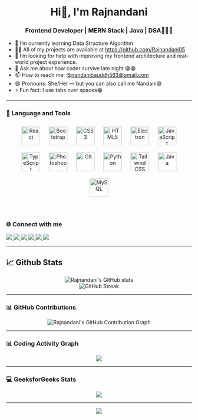<h1 align ="center"> Hi👋, I'm Rajnandani </h1>

<h3 align="center">Frontend Developer | MERN Stack | Java | DSA👨‍💻🚀</h3>  

- 🌱 I’m currently learning Data Structure Algorithm
- 👨‍💻 All of my projects are available at https://github.com/Rajnandani05
- 🤔 I’m looking for help with improving my frontend architecture and real-world project experience.
- 💬 Ask me about how coder survive late night 😁😁
- 📫 How to reach me: @nandanibauddh563@gmail.com
- 😄 Pronouns: She/Her — but you can also call me Nandani😄
- ⚡ Fun fact:  I use tabs over spaces😁

  
---
### 🧰 Language and Tools  
<p align="center">  
<a href="https://reactjs.org/" target="_blank"><img style="margin: 10px" src="https://profilinator.rishav.dev/skills-assets/react-original-wordmark.svg" alt="React" height="50" /></a>  
<a href="https://getbootstrap.com/docs/3.4/javascript/" target="_blank"><img style="margin: 10px" src="https://profilinator.rishav.dev/skills-assets/bootstrap-plain.svg" alt="Bootstrap" height="50" /></a>  
<a href="https://www.w3schools.com/css/" target="_blank"><img style="margin: 10px" src="https://profilinator.rishav.dev/skills-assets/css3-original-wordmark.svg" alt="CSS3" height="50" /></a>  
<a href="https://en.wikipedia.org/wiki/HTML5" target="_blank"><img style="margin: 10px" src="https://profilinator.rishav.dev/skills-assets/html5-original-wordmark.svg" alt="HTML5" height="50" /></a>  
<a href="https://www.electronjs.org/" target="_blank"><img style="margin: 10px" src="https://profilinator.rishav.dev/skills-assets/electron-original.svg" alt="Electron" height="50" /></a>  
<a href="https://www.javascript.com/" target="_blank"><img style="margin: 10px" src="https://profilinator.rishav.dev/skills-assets/javascript-original.svg" alt="JavaScript" height="50" /></a>  
<a href="https://www.typescriptlang.org/" target="_blank"><img style="margin: 10px" src="https://profilinator.rishav.dev/skills-assets/typescript-original.svg" alt="TypeScript" height="50" /></a>  
<a href="https://www.adobe.com/in/products/photoshop.html" target="_blank"><img style="margin: 10px" src="https://profilinator.rishav.dev/skills-assets/photoshop-plain.svg" alt="Photoshop" height="50" /></a>  
<a href="https://github.com/" target="_blank"><img style="margin: 10px" src="https://profilinator.rishav.dev/skills-assets/git-scm-icon.svg" alt="Git" height="50" /></a>  
<a href="https://www.python.org/" target="_blank"><img style="margin: 10px" src="https://profilinator.rishav.dev/skills-assets/python-original.svg" alt="Python" height="50" /></a>  
<a href="https://www.tailwindcss.com/" target="_blank"><img style="margin: 10px" src="https://profilinator.rishav.dev/skills-assets/tailwindcss.svg" alt="Tailwind CSS" height="50" /></a>  
<a href="https://www.java.com/" target="_blank"><img style="margin: 10px" src="https://profilinator.rishav.dev/skills-assets/java-original-wordmark.svg" alt="Java" height="50" /></a>  
<a href="https://www.mysql.com/" target="_blank"><img style="margin: 10px" src="https://profilinator.rishav.dev/skills-assets/mysql-original-wordmark.svg" alt="MySQL" height="50" /></a>  
</p>

</td><td valign="top" width="33%">



</td><td valign="top" width="33%">



</td></tr></table>  

<br/>  


### 🌐 Connect with me  
<p align="left">
  <a href="mailto:nandanibauddh563@gmail.com" target="_blank">
    <img src="https://img.shields.io/badge/Gmail-c14438?style=for-the-badge&logo=gmail&logoColor=white"/>
  </a>

  <a href="https://github.com/Rajnandani05" target="_blank">
    <img src="https://img.shields.io/badge/GitHub-100000?style=for-the-badge&logo=github&logoColor=white"/>
  </a>

  <a href="https://www.linkedin.com/in/rajnandani1604/" target="_blank">
    <img src="https://img.shields.io/badge/LinkedIn-0A66C2?style=for-the-badge&logo=linkedin&logoColor=white"/>
  </a>

  <a href="https://www.geeksforgeeks.org/user/nandani05/" target="_blank">
    <img src="https://img.shields.io/badge/GeeksforGeeks-0F9D58?style=for-the-badge&logo=geeksforgeeks&logoColor=white"/>
  </a>

  <a href="https://leetcode.com/u/nandani05/" target="_blank">
    <img src="https://img.shields.io/badge/LeetCode-FFA116?style=for-the-badge&logo=leetcode&logoColor=black"/>
  </a>
 <a href="https://www.instagram.com/nnduu__/" target="_blank">
    <img src="https://img.shields.io/badge/Instagram-E4405F?style=for-the-badge&logo=instagram&logoColor=white"/>
 </a>
</p>

  

---
##  📈 Github Stats    
<p align="center">
  <img src="https://github-readme-stats.vercel.app/api?username=Rajnandani05&show_icons=true&theme=radical" alt="Rajnandani's GitHub stats" />
  <br/>
  <img src="https://github-readme-streak-stats.herokuapp.com?user=Rajnandani05&theme=radical&hide_border=false" alt="GitHub Streak" />
</p>

---



### 📊 GitHub Contributions

<p align="center">
  <img src="https://ghchart.rshah.org/Rajnandani05" alt="Rajnandani's GitHub Contribution Graph" />
</p>



---

### 📊 Coding Activity Graph

<p align="center">
  <img src="https://github-readme-activity-graph.vercel.app/graph?username=Rajnandani05&theme=tokyo-night&bg_color=00000000" />
</p>



---

### 💻 GeeksforGeeks Stats

<p align="center">
  <a href="https://www.geeksforgeeks.org/batch/gfg-160-problems?tab=Chapters">
  <img src="https://img.shields.io/badge/GeeksforGeeks-💻%20160_Days_Challenge😊-darkgreen?style=for-the-badge&logo=geeksforgeeks&logoColor=white" />
  </a>
<p alt="Rajnandani's GitHub Contribution Graph"> 
</p>



---


<div align="center">
<img src="https://komarev.com/ghpvc/?username=Rajnandani05&&style=flat-square" align="center" />
</div>  
  





